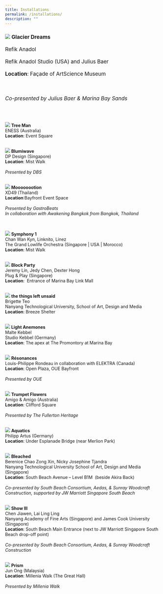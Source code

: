 ```yaml
---
title: Installations
permalink: /installations/
description: ""
---
```

<p style="font-size:17px; line-height:40px">
<a href="/installations/glacier-dreams"><img src="/images/Installations/glacier%20dreams.jpg"></a>
<b> Glacier Dreams </b>
<br>
Refik Anadol <br>
Refik Anadol Studio (USA) and Julius Baer<br> 
<b>Location</b>: Façade of ArtScience Museum<br><br>
<i>Co-presented by Julius Baer &amp; Marina Bay Sands</i>	
<br><br>
	
<a href="/installations/tree-man"><img src="/images/Installations/tree%20man.jpg"></a>
<b> Tree Man </b>
<br>
ENESS (Australia) <br>
<b>Location</b>: Event Square<br><br>
	
<a href="/installations/blumiwave"><img src="/images/Installations/blumiwave.jpg"></a>
<b> Blumiwave </b>
<br>
DP Design (Singapore)<br>
<b>Location</b>: Mist Walk<br><br>
<i>Presented by DBS</i>	
<br><br>
	
<a href="/installations/moooooootion"><img src="/images/Installations/moooooootion.jpg"></a>
<b> Moooooootion </b>
<br>
XD49 (Thailand) <br>
<b>Location</b>:Bayfront Event Space<br><br>
<i>Presented by GastroBeats<br> In collaboration with Awakening Bangkok from Bangkok, Thailand</i>	
<br><br>

<a href="/installations/symphony-1"><img src="/images/Installations/symphony%201.jpg"></a>
<b> Symphony 1 </b>
<br>
Chan Wan Kyn, Linknito, Linez<br>
The Grand Lowlife Orchestra (Singapore | USA | Morocco)<br> 
<b>Location</b>: Mist Walk<br><br>

<a href="/installations/blockparty"><img src="/images/Installations/block%20party.jpg"></a>
<b> Block Party</b>
<br>
Jeremy Lin, Jedy Chen, Dexter Hong&nbsp; <br>
Plug &amp; Play (Singapore)<br>
<b>Location</b>: &nbsp;Entrance of Marina Bay Link Mall<br> 
<br>

<a href="/installations/the-things-left-unsaid"><img src="/images/Installations/the%20things%20left%20unsaid.jpg"></a>
<b> the things left unsaid</b>
<br>
Brigette Teo<br>
Nanyang Technological University, School of Art, Design and Media<br> 
<b>Location</b>: Breeze Shelter<br><br>

<a href="/installations/light-anemones"><img src="/images/Installations/light%20anemones.jpg"></a>
<b> Light Anemones </b>
<br>
Malte Kebbel <br>
Studio Kebbel (Germany)<br> 
<b>Location</b>: The apex at The Promontory at Marina Bay<br><br>	

<a href="/installations/resonances"><img src="/images/Installations/re¦çsonances.jpg"></a>
<b> Résonances </b><br>
Louis-Philippe Rondeau in collaboration with ELEKTRA (Canada)<br>
<b>Location</b>: Open Plaza, OUE Bayfront<br><br>
<i>Presented by OUE</i>	
<br><br>

<a href="/installations/trumpetflowers"><img src="/images/Installations/trumpet%20flowers.jpg"></a>
<b>Trumpet Flowers</b>
<br>
Amigo &amp; Amigo (Australia)<br>
<b>Location</b>: Clifford Square<br><br>
	<i>Presented by The Fullerton Heritage</i>
<br><br>

<a href="/installations/aquatics"><img src="/images/Installations/aquatics.jpg"></a>
<b> Aquatics </b><br>
Philipp Artus (Germany)<br>
<b>Location</b>: Under Esplanade Bridge (near Merlion Park)<br><br>

<a href="/installations/bleached"><img src="/images/Installations/bleached.jpg"></a>
<b>Bleached</b>
<br>
Berenice Chao Zong Xin, Nicky Josephine Tjandra<br>
Nanyang Technological University School of Art, Design and Media (Singapore)<br>
<b>Location</b>: South Beach Avenue – Level B1M&nbsp; (beside Akira Back)<br><br>
	<i>Co-presented by South Beach Consortium, Aedas, &amp; Sunray Woodcraft Construction, supported by JW Marriott Singapore South Beach</i>
<br><br>
	
<a href="/installations/showiii"><img src="/images/Installations/show%20iii%20.jpg"></a>
<b>Show III</b>
<br>
Chen Jiawen, Lai Ling Ling
<br>Nanyang Academy of Fine Arts (Singapore) and James Cook University (Singapore)<br>
<b>Location</b>: South Beach Main Entrance (next to JW Marriott Singapore South Beach drop-off point)<br><br>
<i>Co-presented by South Beach Consortium, Aedas, &amp; Sunray Woodcraft Construction</i>
<br><br>
	
<a href="/installations/prism"><img src="/images/Installations/prism%20jun%20ong.jpg"></a>
<b>Prism</b>
<br>
Jun Ong (Malaysia)<br>
<b>Location</b>: Millenia Walk (The Great Hall)<br><br>
	<i>Presented by Millenia Walk</i>
<br><br>
</p>